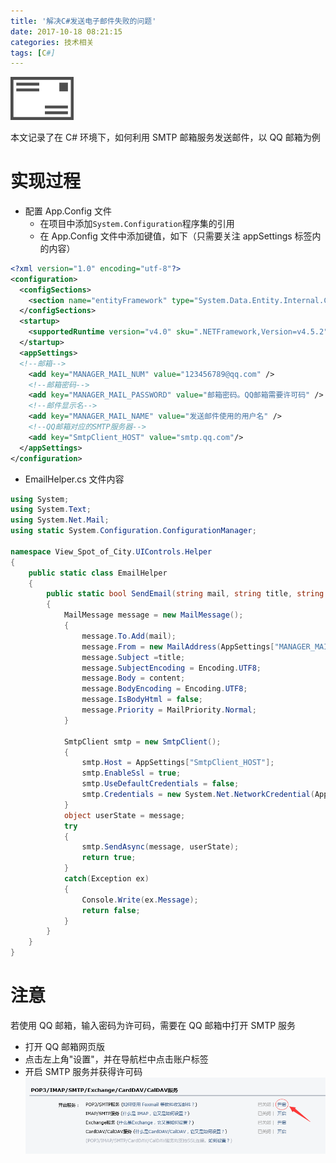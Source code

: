 ```yaml
---
title: '解决C#发送电子邮件失败的问题'
date: 2017-10-18 08:21:15
categories: 技术相关
tags: [C#]
---
```

<img src="https://raw.githubusercontent.com/CS-Tao/github-content/master/contents/blog/image/others/mail.png" width="20%" height="20%">

本文记录了在 C# 环境下，如何利用 SMTP 邮箱服务发送邮件，以 QQ 邮箱为例
<!-- more -->

# 实现过程

- 配置 App.Config 文件
    - 在项目中添加`System.Configuration`程序集的引用
    - 在 App.Config 文件中添加键值，如下（只需要关注 appSettings 标签内的内容）

```xml
<?xml version="1.0" encoding="utf-8"?>
<configuration>
  <configSections>
    <section name="entityFramework" type="System.Data.Entity.Internal.ConfigFile.EntityFrameworkSection, EntityFramework, Version=6.0.0.0, Culture=neutral, PublicKeyToken=*************" requirePermission="false" />
  </configSections>
  <startup>
    <supportedRuntime version="v4.0" sku=".NETFramework,Version=v4.5.2" />
  </startup>
  <appSettings>
  <!--邮箱-->
    <add key="MANAGER_MAIL_NUM" value="123456789@qq.com" />
    <!--邮箱密码-->
    <add key="MANAGER_MAIL_PASSWORD" value="邮箱密码。QQ邮箱需要许可码" />
    <!--邮件显示名-->
    <add key="MANAGER_MAIL_NAME" value="发送邮件使用的用户名" />
    <!--QQ邮箱对应的SMTP服务器-->
    <add key="SmtpClient_HOST" value="smtp.qq.com"/>
  </appSettings>
</configuration>
```

- EmailHelper.cs 文件内容

```C#
using System;
using System.Text;
using System.Net.Mail;
using static System.Configuration.ConfigurationManager;

namespace View_Spot_of_City.UIControls.Helper
{
    public static class EmailHelper
    {
        public static bool SendEmail(string mail, string title, string content)
        {
            MailMessage message = new MailMessage();
            {
                message.To.Add(mail);
                message.From = new MailAddress(AppSettings["MANAGER_MAIL_NUM"], AppSettings["MANAGER_MAIL_NAME"], Encoding.UTF8);
                message.Subject =title;
                message.SubjectEncoding = Encoding.UTF8;
                message.Body = content;
                message.BodyEncoding = Encoding.UTF8;
                message.IsBodyHtml = false;
                message.Priority = MailPriority.Normal;
            }

            SmtpClient smtp = new SmtpClient();
            {
                smtp.Host = AppSettings["SmtpClient_HOST"];
                smtp.EnableSsl = true;
                smtp.UseDefaultCredentials = false;
                smtp.Credentials = new System.Net.NetworkCredential(AppSettings["MANAGER_MAIL_NUM"], AppSettings["MANAGER_MAIL_PASSWORD"]);
            }
            object userState = message;
            try
            {
                smtp.SendAsync(message, userState);
                return true;
            }
            catch(Exception ex)
            {
                Console.Write(ex.Message);
                return false;
            }
        }
    }
}
```

# 注意

若使用 QQ 邮箱，输入密码为许可码，需要在 QQ 邮箱中打开 SMTP 服务

- 打开 QQ 邮箱网页版
- 点击左上角"设置"，并在导航栏中点击账户标签
- 开启 SMTP 服务并获得许可码
    ![开启 SMTP 服务](https://raw.githubusercontent.com/CS-Tao/github-content/master/contents/blog/image/WpfSendMail.png)
